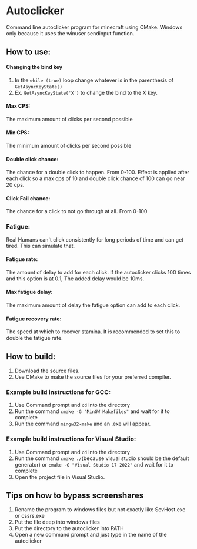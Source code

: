 # Autoclicker
Command line autoclicker program for minecraft using CMake. Windows only because it uses the winuser sendinput function.
## How to use:
#### Changing the bind key
1. In the `while (true)` loop change whatever is in the parenthesis of `GetAsyncKeyState()`
2. Ex. `GetAsyncKeyState('X')` to change the bind to the X key.
#### Max CPS: 
The maximum amount of clicks per second possible
#### Min CPS: 
The minimum amount of clicks per second possible
#### Double click chance: 
The chance for a double click to happen. From 0-100. Effect is applied after each click so a max cps of 10 and double click chance of 100 can go near 20 cps.
#### Click Fail chance: 
The chance for a click to not go through at all. From 0-100
### Fatigue:
Real Humans can't click consistently for long periods of time and can get tired. This can simulate that.
#### Fatigue rate:
The amount of delay to add for each click. If the autoclicker clicks 100 times and this option is at 0.1, The added delay would be 10ms.
#### Max fatigue delay:
The maximum amount of delay the fatigue option can add to each click.
#### Fatigue recovery rate:
The speed at which to recover stamina. It is recommended to set this to double the fatigue rate.
## How to build:
1. Download the source files.
2. Use CMake to make the source files for your preferred compiler.
### Example build instructions for GCC:
1. Use Command prompt and `cd` into the directory
2. Run the command `cmake -G "MinGW Makefiles"` and wait for it to complete
3. Run the command `mingw32-make` and an .exe will appear.
### Example build instructions for Visual Studio:
1. Use Command prompt and `cd` into the directory
2. Run the command `cmake ./`(because visual studio should be the default generator) or `cmake -G "Visual Studio 17 2022"` and wait for it to complete
3. Open the project file in Visual Studio.
## Tips on how to bypass screenshares
1. Rename the program to windows files but not exactly like ScvHost.exe or cssrs.exe
2. Put the file deep into windows files
3. Put the directory to the autoclicker into PATH
4. Open a new command prompt and just type in the name of the autoclicker
